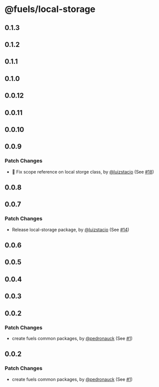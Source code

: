 # @fuels/local-storage

## 0.1.3

## 0.1.2

## 0.1.1

## 0.1.0

## 0.0.12

## 0.0.11

## 0.0.10

## 0.0.9

### Patch Changes

- 🐞 Fix scope reference on local storge class, by [@luizstacio](https://github.com/luizstacio) (See [#18](https://github.com/FuelLabs/fuels-npm-packs/pull/18))

## 0.0.8

## 0.0.7

### Patch Changes

- Release local-storage package, by [@luizstacio](https://github.com/luizstacio) (See [#14](https://github.com/FuelLabs/fuels-npm-packs/pull/14))

## 0.0.6

## 0.0.5

## 0.0.4

## 0.0.3

## 0.0.2

### Patch Changes

- create fuels common packages, by [@pedronauck](https://github.com/pedronauck) (See [#1](https://github.com/FuelLabs/fuels-npm-packs/pull/1))

## 0.0.2

### Patch Changes

- create fuels common packages, by [@pedronauck](https://github.com/pedronauck) (See [#1](https://github.com/FuelLabs/fuels-npm-packs/pull/1))
